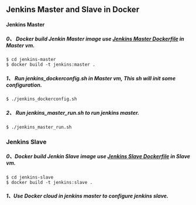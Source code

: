 ## Jenkins Master and Slave in Docker

#### Jenkins Master

##### 0、 Docker build Jenkin Master image use [Jenkins Master Dockerfile] in Master vm.

```
$ cd jenkins-master
$ docker build -t jenkins:master .
```

##### 1、 Run jenkins_dockerconfig.sh in Master vm, This sh will init some configuration.

```
$ ./jenkins_dockerconfig.sh
```

##### 2、 Run jenkins_master_run.sh to run jenkins master.

```
$ ./jenkins_master_run.sh
```

### Jenkins Slave 

##### 0、Docker build Jenkin Slave image use [Jenkins Slave Dockerfile] in Slave vm.

```
$ cd jenkins-slave
$ docker build -t jenkins:slave .
```

##### 1、Use Docker cloud in jenkins master to configure jenkins slave.







[Jenkins Master Dockerfile]:https://github.com/zbbkeepgoing/containerization/tree/master/Jenkin/jenkins-master
[Jenkins Slave Dockerfile]:https://github.com/zbbkeepgoing/containerization/tree/master/Jenkin/jenkins-slave
